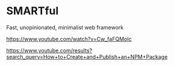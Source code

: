 # SMARTful
Fast, unopinionated, minimalist web framework


https://www.youtube.com/watch?v=Cw_faFQMoIc

https://www.youtube.com/results?search_query=How+to+Create+and+Publish+an+NPM+Package